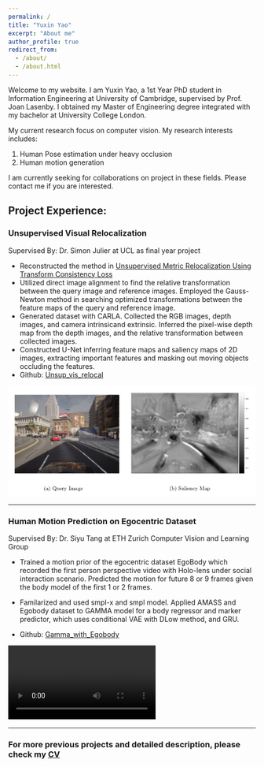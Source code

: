 ```yaml
---
permalink: /
title: "Yuxin Yao"
excerpt: "About me"
author_profile: true
redirect_from: 
  - /about/
  - /about.html
---
```


<!-- This is the front page of a website that is powered by the [academicpages template](https://github.com/academicpages/academicpages.github.io) and hosted on GitHub pages. [GitHub pages](https://pages.github.com) is a free service in which websites are built and hosted from code and data stored in a GitHub repository, automatically updating when a new commit is made to the respository. This template was forked from the [Minimal Mistakes Jekyll Theme](https://mmistakes.github.io/minimal-mistakes/) created by Michael Rose, and then extended to support the kinds of content that academics have: publications, talks, teaching, a portfolio, blog posts, and a dynamically-generated CV. You can fork [this repository](https://github.com/academicpages/academicpages.github.io) right now, modify the configuration and markdown files, add your own PDFs and other content, and have your own site for free, with no ads! An older version of this template powers my own personal website at [stuartgeiger.com](http://stuartgeiger.com), which uses [this Github repository](https://github.com/staeiou/staeiou.github.io). -->

Welcome to my website. I am Yuxin Yao, a 1st Year PhD student in Information Engineering at University of Cambridge, supervised by Prof. Joan Lasenby. 
I obtained my Master of Engineering degree integrated with my bachelor at University College London. 

My current research focus on computer vision. My research interests includes: 

1. Human Pose estimation under heavy occlusion
2. Human motion generation 

I am currently seeking for collaborations on project in these fields. Please contact me if you are interested. 

## Project Experience:
### Unsupervised Visual Relocalization 

Supervised By: Dr. Simon Julier at UCL as final year project

- Reconstructed the method in 
[Unsupervised Metric Relocalization Using Transform Consistency Loss](https://arxiv.org/abs/2011.00608)
- Utilized direct image alignment to find the relative transformation between the query image and reference images. Employed the Gauss-Newton method in searching optimized transformations between the feature maps of the query and reference image.
- Generated dataset with CARLA. Collected the RGB images, depth images, and camera intrinsicand extrinsic. Inferred the pixel-wise depth map from the depth images, and the relative transformation between collected images.
- Constructed U-Net inferring feature maps and saliency maps of 2D images, extracting important features and masking out moving objects occluding the features.
- Github: [Unsup_vis_relocal](https://github.com/YuxinYao620/unsup_vis_relocal.git)

<!-- ![Feature map and Saliency map example:](https://raw.githubusercontent.com/YuxinYao620/YuxinYao620.github.io/main/files/unsup.png) -->

![Feature map and Saliency map example:](/files/unsup.png)

<!-- <img src="./files/unsup.png" width="200" height="100"> -->


---

### Human Motion Prediction on Egocentric Dataset 

Supervised By: Dr. Siyu Tang at ETH Zurich Computer Vision and Learning Group 

- Trained a motion prior of the egocentric dataset EgoBody which recorded the first person perspective video with Holo-lens under social interaction scenario. Predicted the motion for future 8 or 9 frames given the body model of the first 1 or 2 frames.
- Familarized and used smpl-x and smpl model. Applied AMASS and Egobody dataset to GAMMA model for a body regressor and marker predictor, which uses conditional VAE with DLow method, and GRU.

- Github: [Gamma_with_Egobody](https://github.com/YuxinYao620/Gamma_with_Egobody.git)

<video src="https://github.com/YuxinYao620/YuxinYao620.github.io/blob/3bdad6245d13b306a7d943365e8638976922f3c0/files/ego.mov" controls="controls" style="max-width: 700px;">
</video>


---

### For more previous projects and detailed description, please check my [CV](/files/PhD_CV.pdf)